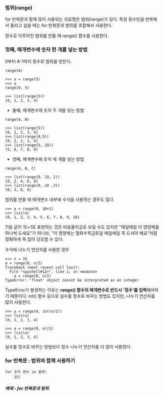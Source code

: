 ### 범위(range)

for 반복문과 함께 많이 사용되는 자료형은 범위(range)가 있다. 특정 횟수만큼 반복해서 돌리고 싶을 때는 for 반복문과 범위를 조합해서 사용한다. 

정수로 이루어진 범위를 만들 때 range() 함수를 사용한다. 

### 첫째, 매개변수에 숫자 한 개를 넣는 방법

0부터 A-1까지 정수로 범위를 만든다. 
```
range(A)
```

```
>>> a = range(5)
>>> a
range(0, 5)
```

```
>>> list(range(5))
[0, 1, 2, 3, 4]
```

- 둘째, 매개변수에 숫자 두 개를 넣는 방법
```
range(A, B)
```
```
>>> list(range(5))
[0, 1, 2, 3, 4]
>>> list(range(0,5))
[0, 1, 2, 3, 4]
>>> list(range(5, 10))
[5, 6, 7, 8, 9]
```

- 셋째, 매개변수에 숫자 세 개를 넣는 방법
```
range(A, B, C)
```
```
>>> list(range(0, 10, 2))
[0, 2, 4, 6, 8]
>>> list(range(0, 10 ,3))
[0, 3, 6, 9]
```

범위를 만들 때 매개변수 내부에 수식을 사용하는 경우도 많다. 
```
>>> a = range(0, 10+1)
>>> list(a)
[0, 1, 2, 3, 4, 5, 6, 7, 8, 9, 10]
```

11을 굳이 10+1로 표현하는 것은 비효율저긍로 보일 수도 있지만 "매일매일 이 영양제를 하나씩 드세요"가 아니라, "이 영양제는 월화수목금토일 매일매일 꼭 드셔야 해요"처럼 정확하게 콕 집어 강조할 수 있다. 

수식에 나누기 연산자를 사용한 경우
```
>>> n = 10
a = range(0, n/2)
Traceback (most recent call last):
  File "<pyshell#12>", line 1, in <module>
    a = range(0, n/2)
TypeError: 'float' object cannot be interpreted as an integer
```

TypeError가 발생하는 이유는 **range() 함수의 매개변수로 반드시 '정수'를 입력**해야하기 때문이다. 
int() 함수 등으로 실수를 정수로 바꾸는 방법도 있지만, 나누기 연산자를 많이 사용한다. 

```
>>> a = range(0, int(n/2))
>>> list(a)
[0, 1, 2, 3, 4]

>>> a = range(0, n//2)
>>> list(a)
[0, 1, 2, 3, 4]
```

실수를 정수로 바꾸는 방법보다 정수 나누기 연산자를 더 많이 사용한다. 

### for 반복문 : 범위와 함께 사용하기
```
for 숫자 변수 in 범위:
    코드
```

##### 예제 - for 반복문과 범위




